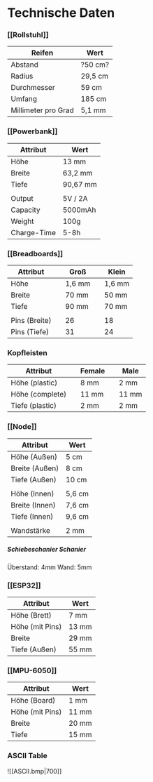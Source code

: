 # Technische Daten

### [[Rollstuhl]]
| Reifen              | Wert    |
| ------------------- | ------- |
| Abstand             | ?50 cm? |
| Radius              | 29,5 cm |
| Durchmesser         | 59 cm   |
| Umfang              | 185 cm  |
| Millimeter pro Grad | 5,1 mm  |

### [[Powerbank]]
| Attribut    | Wert     |
| ----------- | -------- |
| Höhe        | 13 mm    |
| Breite      | 63,2 mm  |
| Tiefe       | 90,67 mm |
|             |          |
| Output      | 5V / 2A  |
| Capacity    | 5000mAh  |
| Weight      | 100g     |
| Charge-Time | 5-8h     |

### [[Breadboards]]
| Attribut      |     | Groß   |     | Klein  |
| ------------- | --- | ------ | --- | ------ |
| Höhe          |     | 1,6 mm |     | 1,6 mm |
| Breite        |     | 70 mm  |     | 50 mm  |
| Tiefe         |     | 90 mm  |     | 70 mm  |
|               |     |        |     |        |
| Pins (Breite) |     | 26     |     | 18     |
| Pins (Tiefe)  |     | 31     |     | 24     |

### Kopfleisten
| Attribut        |     | Female |     | Male  |
| --------------- | --- | ------ | --- | ----- |
| Höhe (plastic)  |     | 8 mm   |     | 2 mm  |
| Höhe (complete) |     | 11 mm  |     | 11 mm |
| Tiefe (plastic) |     | 2 mm   |     | 2 mm  |

### [[Node]]
| Attribut       | Wert   |
| -------------- | ------ |
| Höhe (Außen)   | 5 cm   |
| Breite (Außen) | 8 cm   |
| Tiefe (Außen)  | 10 cm  |
|                |        |
| Höhe (Innen)   | 5,6 cm |
| Breite (Innen) | 7,6 cm |
| Tiefe (Innen)  | 9,6 cm |
|                |        |
| Wandstärke     | 2 mm   |

##### Schiebeschanier Schanier

Überstand: 4mm
Wand: 5mm


### [[ESP32]]
| Attribut        | Wert  |
| --------------- | ----- |
| Höhe (Brett)    | 7 mm  |
| Höhe (mit Pins) | 13 mm |
| Breite          | 29 mm |
| Tiefe (Außen)   | 55 mm |

### [[MPU-6050]]
| Attribut        | Wert  |
| --------------- | ----- |
| Höhe (Board)    | 1 mm  |
| Höhe (mit Pins) | 11 mm |
| Breite          | 20 mm |
| Tiefe           | 15 mm |

### ASCII Table
![[ASCII.bmp|700]]